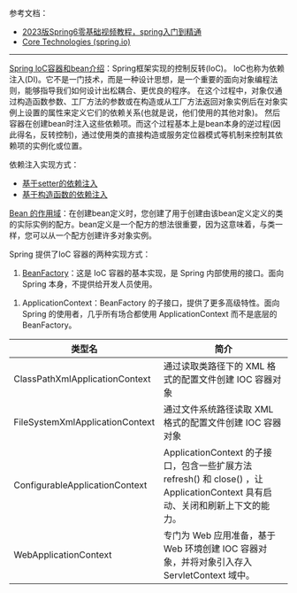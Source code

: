 参考文档：

- [2023版Spring6零基础视频教程，spring入门到精通]
- [Core Technologies (spring.io)]

[2023版Spring6零基础视频教程，spring入门到精通]: https://www.bilibili.com/video/BV1kR4y1b7Qc
[Core Technologies (spring.io)]: https://docs.spring.io/spring-framework/docs/current/reference/html/core.html#spring-core

---

[Spring loC容器和bean介绍]：Spring框架实现的控制反转(IoC)。
loC也称为依赖注入(DI)。它不是一门技术，而是一种设计思想，是一个重要的面向对象编程法则，能够指导我们如何设计出松耦合、更优良的程序。
在这个过程中，对象仅通过构造函数参数、工厂方法的参数或在构造或从工厂方法返回对象实例后在对象实例上设置的属性来定义它们的依赖关系(也就是说，他们使用的其他对象)。
然后容器在创建bean时注入这些依赖项。而这个过程基本上是bean本身的逆过程(因此得名，反转控制)，通过使用类的直接构造或服务定位器模式等机制来控制其依赖项的实例化或位置。

[Spring loC容器和bean介绍]: https://docs.spring.io/spring-framework/docs/current/reference/html/core.html#beans-introduction

依赖注入实现方式：

- [基于setter的依赖注入]
- [基于构造函数的依赖注入]

[基于setter的依赖注入]: https://docs.spring.io/spring-framework/docs/current/reference/html/core.html#beans-setter-injection
[基于构造函数的依赖注入]: https://docs.spring.io/spring-framework/docs/current/reference/html/core.html#beans-constructor-injection

[Bean 的作用域]：在创建bean定义时，您创建了用于创建由该bean定义定义的类的实际实例的配方。bean定义是一个配方的想法很重要，因为这意味着，与类一样，您可以从一个配方创建许多对象实例。

[Bean 的作用域]: https://docs.spring.io/spring-framework/docs/current/reference/html/core.html#beans-factory-scopes

Spring 提供了IoC 容器的两种实现方式：

1. [BeanFactory]：这是 IoC 容器的基本实现，是 Spring 内部使用的接口。面向 Spring 本身，不提供给开发人员使用。

[BeanFactory]: https://docs.spring.io/spring-framework/docs/current/reference/html/core.html#beans-beanfactory

1. ApplicationContext：BeanFactory 的子接口，提供了更多高级特性。面向 Spring 的使用者，几乎所有场合都使用 ApplicationContext 而不是底层的 BeanFactory。

 | 类型名                          | 简介                                                                                                                          |
 | ------------------------------- | ----------------------------------------------------------------------------------------------------------------------------- |
 | ClassPathXmlApplicationContext  | 通过读取类路径下的 XML 格式的配置文件创建 IOC 容器对象                                                                        |
 | FileSystemXmlApplicationContext | 通过文件系统路径读取 XML 格式的配置文件创建 IOC 容器对象                                                                      |
 | ConfigurableApplicationContext  | ApplicationContext 的子接口，包含一些扩展方法 refresh() 和 close() ，让 ApplicationContext 具有启动、关闭和刷新上下文的能力。 |
 | WebApplicationContext           | 专门为 Web 应用准备，基于 Web 环境创建 IOC 容器对象，并将对象引入存入 ServletContext 域中。                                   |
